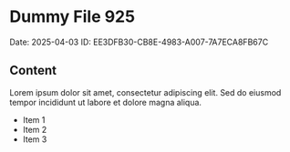# Dummy File 925

Date: 2025-04-03
ID: EE3DFB30-CB8E-4983-A007-7A7ECA8FB67C

## Content

Lorem ipsum dolor sit amet, consectetur adipiscing elit.
Sed do eiusmod tempor incididunt ut labore et dolore magna aliqua.

* Item 1
* Item 2
* Item 3

